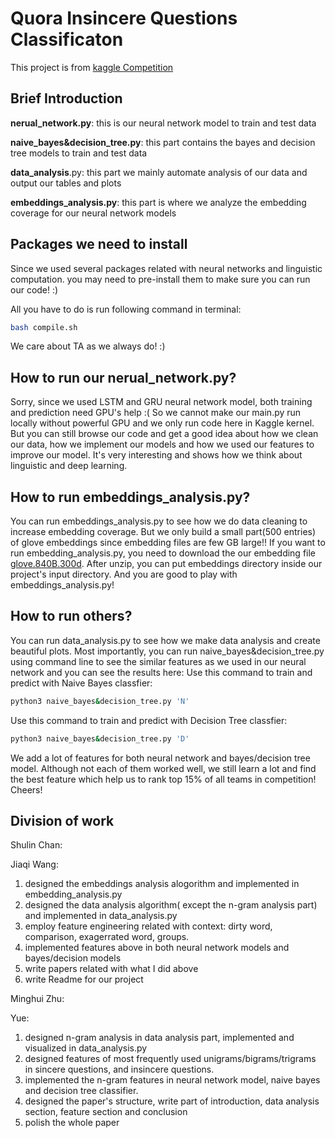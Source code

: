 # Quora Insincere Questions Classificaton
This project is from [kaggle Competition](https://www.kaggle.com/c/quora-insincere-questions-classification)

## Brief Introduction
**nerual_network.py**: this is our neural network model to train and test data

**naive_bayes&decision_tree.py**: this part contains the bayes and decision tree models to train and test data

**data_analysis**.py: this part we mainly automate analysis of our data and output our tables and plots

**embeddings_analysis.py**: this part is where we analyze the embedding coverage for our neural network models

## Packages we need to install
Since we used several packages related with neural networks and linguistic computation.
you may need to pre-install them to make sure you can run our code! :)

All you have to do is run following command in terminal:
```bash
bash compile.sh
```
We care about TA as we always do! :)
## How to run our nerual_network.py?
Sorry, since we used LSTM and GRU neural network model, both training and prediction need GPU's help :(
So we cannot make our main.py run locally without powerful GPU and we only run code here in Kaggle kernel.
But you can still browse our code and get a good idea about how we clean our data, how we implement our models and how we used our 
features to improve our model. It's very interesting and shows how we think about linguistic and deep learning.
## How to run embeddings_analysis.py?
You can run embeddings_analysis.py to see how we do data cleaning to increase embedding coverage.
But we only build a small part(500 entries) of glove embeddings since embedding files are few GB large!! 
If you want to run embedding_analysis.py, you need to download the our embedding file
 [glove.840B.300d](https://www.kaggle.com/c/quora-insincere-questions-classification/download/embeddings.zip). 
After unzip, you can put embeddings directory inside our project's input directory. And you are good to play with embeddings_analysis.py! 
## How to run others?
You can run data_analysis.py to see how we make data analysis and create beautiful plots.
Most importantly, you can run naive_bayes&decision_tree.py using command line to see the similar features as we used in our neural network and you can see the results here:
Use this command to train and predict with Naive Bayes classfier:
```bash
python3 naive_bayes&decision_tree.py 'N'
```
Use this command to train and predict with Decision Tree classfier:
```bash
python3 naive_bayes&decision_tree.py 'D'
```
We add a lot of features for both neural network and bayes/decision tree model. Although not each of them worked well, we still learn a lot 
and find the best feature which help us to rank top 15% of all teams in competition! Cheers! 

## Division of work

Shulin Chan:

Jiaqi Wang: 
1. designed the embeddings analysis alogorithm and implemented in embedding_analysis.py
2. designed the data analysis algorithm( except the n-gram analysis part) and implemented in data_analysis.py
3. employ feature engineering related with context: dirty word, comparison, exagerrated word, groups.
4. implemented features above in both neural network models and bayes/decision models
5. write papers related with what I did above
6. write Readme for our project

Minghui Zhu:

Yue: 
1. designed n-gram analysis in data analysis part, implemented and visualized in data_analysis.py
2. designed features of most frequently used unigrams/bigrams/trigrams in sincere questions, and insincere questions.
3. implemented the n-gram features in neural network model, naive bayes and decision tree classifier.
4. designed the paper's structure, write part of introduction, data analysis section, feature section and conclusion 
5. polish the whole paper
